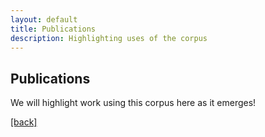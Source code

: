 ```yaml
---
layout: default
title: Publications
description: Highlighting uses of the corpus
---
```


## Publications

We will highlight work using this corpus here as it emerges!


[[back]](./)
